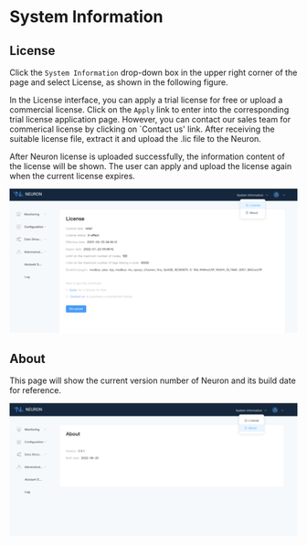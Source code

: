 # System Information

## License

Click the `System Information` drop-down box in the upper right corner of the page and select License, as shown in the following figure.

In the License interface, you can apply a trial license for free or upload a commercial license. Click on the `Apply` link to enter into the corresponding trial license application page. However, you can contact our sales team for commerical license by clicking on `Contact us' link. After receiving the suitable license file, extract it and upload the .lic file to the Neuron.

After Neuron license is uploaded successfully, the information content of the license will be shown. The user can apply and upload the license again when the current license expires.

![license](../assets/license.png)

## About

This page will show the current version number of Neuron and its build date for reference.

![about](../assets/about.png)

